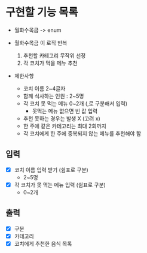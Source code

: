# 구현할 기능 목록

* 월화수목금 -> enum 

* 월화수목금 이 로직 반복
  1. 추천할 카테고리 무작위 선정
  2. 각 코치가 먹을 메뉴 추천

* 제한사항
  * 코치 이름 2~4글자
  * 함께 식사하는 인원 : 2~5명
  * 각 코치 못 먹는 메뉴 0~2개 (,로 구분해서 입력)
    * 못먹는 메뉴 없으면 빈 값 입력
  * 추천 못하는 경우는 발생 X (고려 x)
  * 한 주에 같은 카테고리는 최대 2회까지
  * 각 코치에게 한 주에 중복되지 않는 메뉴를 추천해야 함

## 입력
- [x] 코치 이름 입력 받기 (쉼표로 구분)
  - 2~5명
- [x] 각 코치가 못 먹는 메뉴 입력 (쉼표로 구분)
  - 0~2개

## 출력
- [x] 구분
- [x] 카테고리
- [x] 코치에게 추천한 음식 목록